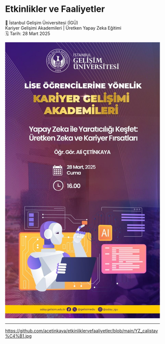 # Etkinlikler ve Faaliyetler

📢 İstanbul Gelişim Üniversitesi (İGÜ)    
Kariyer Gelişimi Akademileri | Üretken Yapay Zeka Eğitimi    
🗓️ Tarih: 28 Mart 2025    

![alternatif metin](https://github.com/acetinkaya/etkinliklervefaaliyetler/blob/main/iguliseyz.jpeg)

---

https://github.com/acetinkaya/etkinliklervefaaliyetler/blob/main/YZ_calistay%C4%B1.jpg
